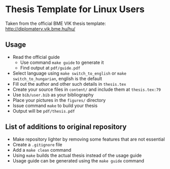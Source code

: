 # Thesis Template for Linux Users

Taken from the official BME VIK thesis template: http://diplomaterv.vik.bme.hu/hu/

## Usage

- Read the official guide
  - Use command `make guide` to generate it
  - Find output at `pdf/guide.pdf`
- Select language using `make switch_to_english` or `make switch_to_hungarian`, english is the default
- Fill out the author and other such details in `thesis.tex`
- Create your source files in `content/` and include them at `thesis.tex:79`
- Use `bib/user.bib` as your bibliography
- Place your pictures in the `figures/` directory
- Issue command `make` to build your thesis
- Output will be `pdf/thesis.pdf`

## List of additions to original repository

- Make repository lighter by removing some features that are not essential
- Create a `.gitignore` file
- Add a `make clean` command
- Using `make` builds the actual thesis instead of the usage guide
- Usage guide can be generated using the `make guide` command
